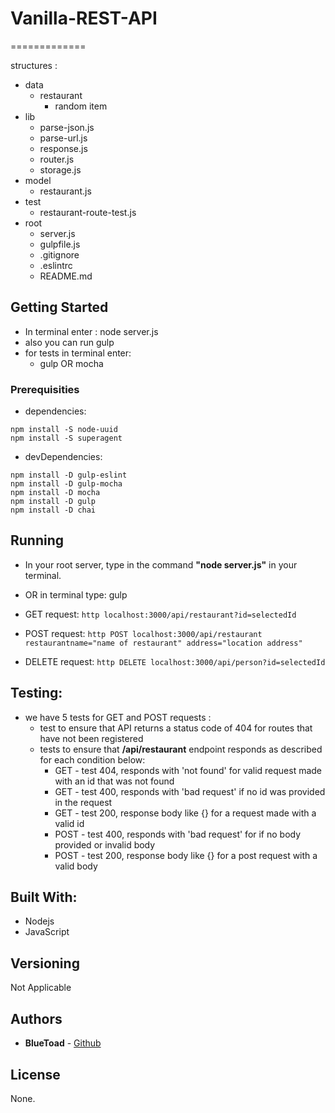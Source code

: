 # Vanilla-REST-API
=============

structures :
- data
  - restaurant
      - random item
- lib
    - parse-json.js
    - parse-url.js
    - response.js
    - router.js
    - storage.js
- model
    - restaurant.js
- test
    - restaurant-route-test.js
- root
    - server.js
    - gulpfile.js
    - .gitignore
    - .eslintrc
    - README.md

## Getting Started
- In terminal enter : node server.js
- also you can run gulp
- for tests in terminal enter:
    - gulp OR mocha


### Prerequisities

- dependencies:

```
npm install -S node-uuid
npm install -S superagent

```

- devDependencies:

```
npm install -D gulp-eslint
npm install -D gulp-mocha
npm install -D mocha
npm install -D gulp
npm install -D chai

```

## Running

- In your root server, type in the command **"node server.js"** in your terminal.
- OR in terminal type: gulp


- GET request:
    ```http localhost:3000/api/restaurant?id=selectedId ```

- POST request:
    ```http POST localhost:3000/api/restaurant restaurantname="name of restaurant" address="location address" ```

- DELETE request:
    ```http DELETE localhost:3000/api/person?id=selectedId ```

## Testing:
- we have 5 tests for GET and POST requests :
    - test to ensure that  API returns a status code of 404 for routes that have not been registered
    - tests to ensure that **/api/restaurant** endpoint responds as described for each condition below:
        - GET - test 404, responds with 'not found' for valid request made with an id that was not found
        - GET - test 400, responds with 'bad request' if no id was provided in the request
        - GET - test 200, response body like {<data>} for a request made with a valid id
        - POST - test 400, responds with 'bad request' for if no body provided or invalid body
        - POST - test 200, response body like {<data>} for a post request with a valid body

## Built With:

* Nodejs
* JavaScript

## Versioning

Not Applicable

## Authors

* **BlueToad** - [Github](https://github.com/jmpaik)

## License

None.
